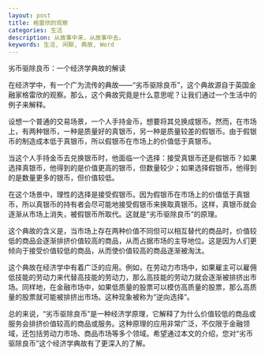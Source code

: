 ```yaml
---
layout: post
title: 格雷欣的观察
categories: 生活
description: 从故事中来，从故事中去。
keywords: 生活, 闲聊, 典故, Word
---
```


劣币驱除良币：一个经济学典故的解读

在经济学中，有一个广为流传的典故——“劣币驱除良币”，这个典故源自于英国金融家格雷欣的观察。那么，这个典故究竟是什么意思呢？让我们通过一个生活中的例子来解释。

设想一个普通的交易场景，一个人手持金币，想要将其兑换成银币。然而，在市场上，有两种银币，一种是质量好的真银币，另一种是质量较差的假银币。由于假银币的制造成本低于真银币，所以假银币在市场上的价值低于真银币。

当这个人手持金币去兑换银币时，他面临一个选择：接受真银币还是假银币？如果选择真银币，他得到的是价值更高的银币，但数量较少；如果选择假银币，他得到的是数量更多的银币，但价值较低。

在这个场景中，理性的选择是接受假银币。因为假银币在市场上的价值低于真银币，所以真银币的持有者会尽可能地接受假银币来换取真银币。这样，真银币就会逐渐从市场上消失，被假银币所取代。这就是“劣币驱除良币”的原理。

这个典故的含义是，当市场上存在两种价值不同但可以相互替代的商品时，价值较低的商品会逐渐排挤价值较高的商品，从而占据市场的主导地位。这是因为人们更倾向于接受价值较低的商品，从而使价值较高的商品逐渐被淘汰。

这个典故在经济学中有着广泛的应用。例如，在劳动力市场中，如果雇主可以雇佣低技能的劳动力来代替高技能的劳动力，那么高技能的劳动力就会逐渐被排挤出市场。同样地，在金融市场中，如果低质量的股票可以模仿高质量的股票，那么高质量的股票就可能被排挤出市场。这种现象被称为“逆向选择”。

总的来说，“劣币驱除良币”是一种经济学原理，它解释了为什么价值较低的商品或服务会排挤价值较高的商品或服务。这种原理的应用非常广泛，不仅限于金融领域，还包括劳动力市场、商品市场等多个领域。希望通过本文的介绍，您对“劣币驱除良币”这个经济学典故有了更深入的了解。